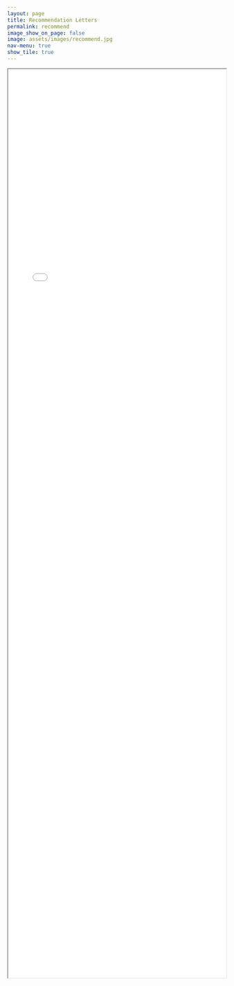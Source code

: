 ```yaml
---
layout: page
title: Recommendation Letters
permalink: recommend
image_show_on_page: false
image: assets/images/recommend.jpg
nav-menu: true
show_tile: true
---
```

<iframe src="{{ site.url }}/assets/files/Peter_Stuckey.pdf" width="100%" height="2100px"> </iframe>

